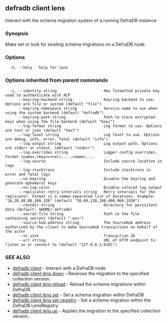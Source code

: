 ## defradb client lens

Interact with the schema migration system of a running DefraDB instance

### Synopsis

Make set or look for existing schema migrations on a DefraDB node.

### Options

```
  -h, --help   help for lens
```

### Options inherited from parent commands

```
  -i, --identity string                     Hex formatted private key used to authenticate with ACP
      --keyring-backend string              Keyring backend to use. Options are file or system (default "file")
      --keyring-namespace string            Service name to use when using the system backend (default "defradb")
      --keyring-path string                 Path to store encrypted keys when using the file backend (default "keys")
      --log-format string                   Log format to use. Options are text or json (default "text")
      --log-level string                    Log level to use. Options are debug, info, error, fatal (default "info")
      --log-output string                   Log output path. Options are stderr or stdout. (default "stderr")
      --log-overrides string                Logger config overrides. Format <name>,<key>=<val>,...;<name>,...
      --log-source                          Include source location in logs
      --log-stacktrace                      Include stacktrace in error and fatal logs
      --no-keyring                          Disable the keyring and generate ephemeral keys
      --no-log-color                        Disable colored log output
      --replicator-retry-intervals string   Retry intervals for the replicator. Format is a comma-separated list of durations. Example: "10,20,40,80,160,320" (default "30,60,120,240,480,960,1920")
      --rootdir string                      Directory for persistent data (default: $HOME/.defradb)
      --secret-file string                  Path to the file containing secrets (default ".env")
      --source-hub-address string           The SourceHub address authorized by the client to make SourceHub transactions on behalf of the actor
      --tx uint                             Transaction ID
      --url string                          URL of HTTP endpoint to listen on or connect to (default "127.0.0.1:9181")
```

### SEE ALSO

* [defradb client](defradb_client.md)	 - Interact with a DefraDB node
* [defradb client lens down](defradb_client_lens_down.md)	 - Reverses the migration to the specified collection version.
* [defradb client lens reload](defradb_client_lens_reload.md)	 - Reload the schema migrations within DefraDB
* [defradb client lens set](defradb_client_lens_set.md)	 - Set a schema migration within DefraDB
* [defradb client lens set-registry](defradb_client_lens_set-registry.md)	 - Set a schema migration within the DefraDB LensRegistry
* [defradb client lens up](defradb_client_lens_up.md)	 - Applies the migration to the specified collection version.


